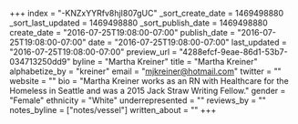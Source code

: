 +++
index = "-KNZxYYRfv8hjI807gUC"
_sort_create_date = 1469498880
_sort_last_updated = 1469498880
_sort_publish_date = 1469498880
create_date = "2016-07-25T19:08:00-07:00"
publish_date = "2016-07-25T19:08:00-07:00"
date = "2016-07-25T19:08:00-07:00"
last_updated = "2016-07-25T19:08:00-07:00"
preview_url = "4288efcf-9eae-86d1-53b7-034713250dd9"
byline = "Martha Kreiner"
title = "Martha Kreiner"
alphabetize_by = "kreiner"
email = "mjkreiner@hotmail.com"
twitter = ""
website = ""
bio = "Martha Kreiner works as an RN with Healthcare for the Homeless in Seattle and was a 2015 Jack Straw Writing Fellow."
gender = "Female"
ethnicity = "White"
underrepresented = ""
reviews_by = ""
notes_byline = ["notes/vessel"]
written_about = ""
+++

